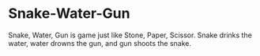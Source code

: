 # Snake-Water-Gun
Snake, Water, Gun is game just like Stone, Paper, Scissor. Snake drinks the water, water drowns the gun, and gun shoots the snake.  

